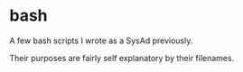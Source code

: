 # bash

A few bash scripts I wrote as a SysAd previously. 

Their purposes are fairly self explanatory by their filenames.
